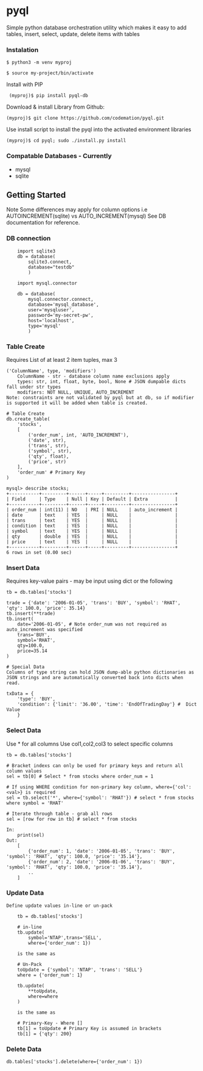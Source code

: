 # pyql

Simple python database orchestration utility which makes it easy to add tables, insert, select, update, delete items with tables

### Instalation

    $ python3 -m venv myproj

    $ source my-project/bin/activate

Install with PIP

     (myproj)$ pip install pyql-db   

Download & install Library from Github:

    (myproj)$ git clone https://github.com/codemation/pyql.git

Use install script to install the pyql into the activated environment libraries

    (myproj)$ cd pyql; sudo ./install.py install

### Compatable Databases - Currently

- mysql
- sqlite

## Getting Started 

Note Some differences may apply for column options i.e AUTOINCREMENT(sqlite) vs AUTO_INCREMENT(mysql)
See DB documentation for reference.

### DB connection

        import sqlite3
        db = database(
            sqlite3.connect, 
            database="testdb"
            )
    
        import mysql.connector

        db = database(
            mysql.connector.connect,
            database='mysql_database',
            user='mysqluser',
            password='my-secret-pw',
            host='localhost',
            type='mysql'
            )
    
### Table Create
Requires List of at least 2 item tuples, max 3

    ('ColumnName', type, 'modifiers')
        ColumnName - str - database column name exclusions apply
        types: str, int, float, byte, bool, None # JSON dumpable dicts fall under str types
        modifiers: NOT NULL, UNIQUE, AUTO_INCREMENT
    Note: constraints are not validated by pyql but at db, so if modifier is supported it will be added when table is created.

    # Table Create    
    db.create_table(
        'stocks', 
        [    
            ('order_num', int, 'AUTO_INCREMENT'),
            ('date', str),
            ('trans', str),
            ('symbol', str),
            ('qty', float),
            ('price', str)
        ], 
        'order_num' # Primary Key 
    )
    
    mysql> describe stocks;
    +-----------+---------+------+-----+---------+----------------+
    | Field     | Type    | Null | Key | Default | Extra          |
    +-----------+---------+------+-----+---------+----------------+
    | order_num | int(11) | NO   | PRI | NULL    | auto_increment |
    | date      | text    | YES  |     | NULL    |                |
    | trans     | text    | YES  |     | NULL    |                |
    | condition | text    | YES  |     | NULL    |                |
    | symbol    | text    | YES  |     | NULL    |                |
    | qty       | double  | YES  |     | NULL    |                |
    | price     | text    | YES  |     | NULL    |                |
    +-----------+---------+------+-----+---------+----------------+
    6 rows in set (0.00 sec)
    
### Insert Data
Requires key-value pairs - may be input using dict or the following

    tb = db.tables['stocks']

    trade = {'date': '2006-01-05', 'trans': 'BUY', 'symbol': 'RHAT', 'qty': 100.0, 'price': 35.14}
    tb.insert(**trade)
    tb.insert(
        date='2006-01-05', # Note order_num was not required as auto_increment was specified
        trans='BUY',
        symbol='RHAT',
        qty=100.0,
        price=35.14
    )

    # Special Data 
    Columns of type string can hold JSON dump-able python dictionaries as JSON strings and are automatically converted back into dicts when read.

    txData = {
        'type': 'BUY', 
        'condition': {'limit': '36.00', 'time': 'EndOfTradingDay'} #  Dict Value 
        }
    
        
### Select Data
Use * for all columns
Use col1,col2,col3 to select specific columns

    tb = db.tables['stocks']

    # Bracket indexs can only be used for primary keys and return all column values 
    sel = tb[0] # Select * from stocks where order_num = 1

    # If using WHERE condition for non-primary key column, where={'col': <val>} is required
    sel = tb.select('*', where={'symbol': 'RHAT'}) # select * from stocks where symbol = 'RHAT'

    # Iterate through table - grab all rows
    sel = [row for row in tb] # select * from stocks

    In:
        print(sel)
    Out:
        [
            {'order_num': 1, 'date': '2006-01-05', 'trans': 'BUY', 'symbol': 'RHAT', 'qty': 100.0, 'price': '35.14'},
            {'order_num': 2, 'date': '2006-01-06', 'trans': 'BUY', 'symbol': 'RHAT', 'qty': 100.0, 'price': '35.14'},
            ..
        ]


### Update Data

    Define update values in-line or un-pack

        tb = db.tables['stocks']

        # in-line
        tb.update(
            symbol='NTAP',trans='SELL', 
            where={'order_num': 1})

        is the same as 

        # Un-Pack
        toUpdate = {'symbol': 'NTAP', 'trans': 'SELL'}
        where = {'order_num': 1}

        tb.update(
            **toUpdate,
            where=where
        )

        is the same as 

        # Primary-Key - Where [] 
        tb[1] = toUpdate # Primary Key is assumed in brackets 
        tb[1] = {'qty': 200}

### Delete Data 

    db.tables['stocks'].delete(where={'order_num': 1})
